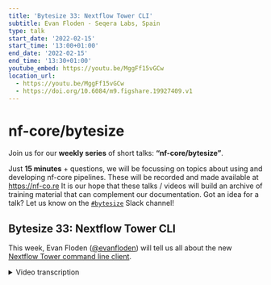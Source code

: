 ```yaml
---
title: 'Bytesize 33: Nextflow Tower CLI'
subtitle: Evan Floden - Seqera Labs, Spain
type: talk
start_date: '2022-02-15'
start_time: '13:00+01:00'
end_date: '2022-02-15'
end_time: '13:30+01:00'
youtube_embed: https://youtu.be/MggFf15vGCw
location_url:
  - https://youtu.be/MggFf15vGCw
  - https://doi.org/10.6084/m9.figshare.19927409.v1
---
```


# nf-core/bytesize

Join us for our **weekly series** of short talks: **“nf-core/bytesize”**.

Just **15 minutes** + questions, we will be focussing on topics about using and developing nf-core pipelines.
These will be recorded and made available at <https://nf-co.re>
It is our hope that these talks / videos will build an archive of training material that can complement our documentation. Got an idea for a talk? Let us know on the [`#bytesize`](https://nfcore.slack.com/channels/bytesize) Slack channel!

## Bytesize 33: Nextflow Tower CLI

This week, Evan Floden ([@evanfloden](https://github.com/evanfloden/)) will tell us all about the new [Nextflow Tower command line client](https://github.com/seqeralabs/tower-cli).

<details markdown="1"><summary>Video transcription</summary>
:::note
The content has been edited to make it reader-friendly
:::

[0:01](https://youtu.be/MggFf15vGCw&t=1)
(host) Hello, everyone. Thank you for joining today's bytesize talk. I'd like to begin by thanking the Chan Zuckerberg Initiative for supporting all nf-core events. Some information about today's bytesize talk. The talk will be recorded and is being recorded at the moment. And the video will be uploaded to nf-core's YouTube playlist and also shared on our Slack platform. After the talk, which is a 15-minute talk, we'll have a session for questions and answers. Feel free to post your question on the chat box or unmute and directly ask the speaker the question that you have. For today's talk, we are honored to have Evan Floden, the CEO and co-founder of Seqera Labs, who will be presenting on Nextflow Tower, which is a centralized command post for launching a Nextflow pipeline. Over to you, Evan.

[0:56](https://youtu.be/MggFf15vGCw&t=56)
All right. Thank you very much. Thanks for the intro and thanks for having me here again. Just a bit of a clarification. I'm going to specify that we're going to talk about Nextflow Tower and the CLI in specific, specifically that we've released it towards the end of last year. It's been a work in progress and something that we've been wanting to do for a while now. It tries to answer some key problems that people had. You have Tower itself, which has a graphical user interface and also has an API. And we wanted to solve the problem for people who were used to working with Nextflow from the command line, but also people who wanted to have this infrastructure as code set up.

[1:36](https://youtu.be/MggFf15vGCw&t=96)
Maybe as a brief introduction, I can start on a little bit about the background to it and also the background to Seqera. If you don't know, we're the main maintainers of the Nextflow project and the company's about four years old now, and we're really solved the problem primarily around the workflows becoming more complicated in terms of number of steps, but also the larger amounts of data and the cloud and cluster configuration side. And this ties in with what we've been doing with the CLI, because it allows you to define your whole research environment. Nextflow and particularly nf-core have done a fantastic job on defining the workflow. And if you think about that workflow being typically a repository, maybe you've got some profiles, you've got some test ways of running those pipelines, but there's almost a problem outside, which is bigger than just the workflow definition, which is, where does that workflow run? How was that infrastructure created? How can I create all of that in a reproducible way? And how can I start to do this using long running services without having to rely on my laptop being the key provider of all of that? That's what we're trying to get to go into a little bit today.

[2:43](https://youtu.be/MggFf15vGCw&t=163)
It really should be a little bit of a show and tell session with some examples of how you can do this from the command line. Please forgive me if there is any typos as we go through this, but hopefully it can give you a flavor of what's possible and you can start to think, how you can apply it in your situation. I'm going to go into the meat of this first. This is the architecture of Nextflow Tower. Not something that you specifically know tons about, but the point is that it's a full stack web application and it connects in with these computing platforms. All of our different cloud providers, and obviously the data associated with the repositories.

[3:21](https://youtu.be/MggFf15vGCw&t=201)
How do you interact with that yourself? I mean, there's typically three ways of doing so. The first is obviously through a web browser. You're connecting in and going through cloud or through a user interface like model. Then there's the command line, which I'm going to show you today. And all of that is built around and built on top of this API layer. Tower has published the API. It says open 3.0 standard from that API. You can go into the documentation and do that. And we have a lot of people who are just building purely on top of that API layer. But it was a need to be able to interact with Tower also from the command line. Here's a quick example of what we're going to see later on. But the idea is that you can start to launch pipelines, monitor these pipelines, understand a little bit what's going on and define the infrastructure in this way. I'm going to go through a couple of things. The first is just the very basics of the installation and the setup and then how that works through the repository. And then we're going to also go through and just see how we can launch some pipelines and how we can set up the infrastructure as code.

[4:29](https://youtu.be/MggFf15vGCw&t=269)
Now, the way that the CLI is written, it's in parity with the API. And this means that you can do a lot of things and probably many more things than we've even considered for most applications. When you see this, I want you to consider other use cases. If you've got some, it would be fantastic. We had people reach out to us the other day who were using this for uploading data sets and triggering pipelines, for example. We wrote a blog post on that. It's a fantastic piece of work. And we see a whole bunch of other use cases outside this direct setup. Please shout out if you want to see how that works. The first thing I'm going to point you to is just Tower itself and the way that it connects in terms of the CLI. You can go to cloud.tower.nf. And when you log in here, you've got your credentials that you can log into. Typically people are using GitHub or Google to log in here. And the first thing you have is the community showcase, which is what we're going to be working in for some of the parts today and really a collection of pipelines. There's some free compute. You can jump in and start launching it. And you can interact with the CLI as well.

[5:39](https://youtu.be/MggFf15vGCw&t=339)
The point that I want to make here is to set this up, the way the CLI works, it connects to Tower and it connects via your token. You can create your own, as many as you want, access tokens here. You can see that I've created a token for the nf-core demo token. And when you create a token, let's just give a demo example. You can see it just gives you that key there. There's how it links in there for doing that. I can just quickly remove that one for demonstration purposes. I've got one which is linked in, and I'm just going to go and export that into my environment. How does it all work? So, FlinkyNetworks is that we have the Tower CLI, which is a standalone open source piece of software which you can download from GitHub. We have built it in all of the different environments. If you go to tags here for each version, we build this for Linux, for OS X, for Windows as well. And then you can simply download that file and move it to executable and run it here. I'm running a Mac today. I've just downloaded the latest Mac version into my terminal, and then you can start to run it here.

[6:50](https://youtu.be/MggFf15vGCw&t=410)
There's a little bit of background on how this works and how you can set this up, but I'll leave this for later and we can jump into a demo specifically and see how that works. I'm now going to switch over to my terminal, to my command line, and we can run a little bit from there. Okay. Here's my command line. The first thing you can see is that we basically, instead of calling it Tower or anything like this, the command that we call it is `./tw`. And you can see all the different commands that you have here. Tower itself can interact with all of the different aspects of the system. We have things like actions for automations, organizing collaborators, compute environments, credentials, data sets, as well. The other nice thing you can do here is to write `./tw info`, and this is like a health check. It's going to connect with the Tower instance. It's checking that we can connect to the version that we're using, showing which user I am when I'm authenticated to do this, and checking some details there. This can be quite useful as well for just setting it up and running that for how you go. The way that you set this up is you would typically export an access token here. In this case here, I can got my access token, which I've copied from before. I would then paste it and export that there, and then you're good to go and you're connected.

[8:15](https://youtu.be/MggFf15vGCw&t=495)
There's a couple of other different options that you want to do when you're considering the setup. The first one is around which workspace you want to work in. I showed you the community workspace before, but if you have your own workspaces set up for your organization, you can simply change that from an environment variable, in this case, the Tower workspace ID, but you can also change it from the command line when you're running this. You can just say Tower workspace from that. I'm going to say here and just export one that is essentially the community showcase, and anything I do now, you'll be able to follow along live. If you log into tower, you'll be able to see all of these actions and pipelines triggered off and things that were created, followed them as we go through. I'm going to export this Tower workspace ID here. Just going to confirm that everything is working and it's all fine. I've uploaded my credentials, connected to the right workspace, and we're ready to go.

[9:11](https://youtu.be/MggFf15vGCw&t=551)
The first thing you want to consider in the first use case for Tower is the primary use case of what we all do, which is typically run pipelines, how we can trigger those off. And in Tower, we have a special concept of what a pipeline is. It's essentially almost a reserve name that we've created for the system. A pipeline is a combination of the workflow repository. You think of this as you get repository where the source code is hosted, combined with the compute environment, which is really where the execution of that pipeline will take place, plus some parameters, essentially inputs that you want to use, default parameters, but also the parameters that you want to use. Those three things come together for what is called a pipeline.

[10:00](https://youtu.be/MggFf15vGCw&t=600)
And if we go into here and we see inside of the Tower showcase, you should see the exact same thing. If I was to say here, `pipelines list`, you'll see that it lists all of the pipelines that we have inside of this community showcase. And this is the nf-core pipelines, but also we have some other ones we're adding in here all the time. And these are pre-configured ones, which are good to go. Again, it's a combination of the repos and compute environments and some parameters. If I want to launch one of these pipelines, I've got a couple of different options and come a couple of different ways that we can do this. Well, the first thing is to say, we could say `tw pipelines` here, and I want to say `launch`. And when I launch this pipeline, I can then choose the name that I want to give it, essentially launch that pipeline, or I could choose an ID. Let's just choose a default one, and we will choose that we want to launch nf-core chipseq. I say this here, and you can see that I have made a mistake here, pipelines launch. I think we have to give it a name here. The typo. No? Of course. Nf pipelines launch. Let me just copy paste my example. Maybe I've made a typo here somewhere. Okay. Like that. Okay. Must have made a typo there somewhere. This is the interaction that was taking place, and we're submitting now that pipeline was saying, launch that pipeline with tower.

[11:34](https://youtu.be/MggFf15vGCw&t=694)
It's important to note why this is different from Nextflow run. The primary difference is that when we're launching this pipeline, we're directing Tower to launch it. There's nothing running now on my local machine where this is launched. There's no Nextflow instance. There's no head job or anything. Everything has been delegated to Tower, which in itself will submit that compute into the computer environment where that's working. That's got a lot of advantages. Firstly, I can shut down my laptop if I need to run out to go to any work at the end of the day. The other thing is that all of the records, all of this, all of the logs, all of the information about the execution of the pipeline has been managed now by Tower and has a full history of that. That's a very important thing. You don't want to be reliant on your laptop or where you're launching the pipeline to manage that information. It also means it's been collaborated. If you go into the workspace now and click on this URL, you can follow along live. And this allows people to interactively work together. Maybe there's an issue that you can fix and then you can fix that and launch that again. And we can work in a much more collaborative manner as well.

[12:47](https://youtu.be/MggFf15vGCw&t=767)
That was a basic one where we didn't actually change any of the parameters. This was a default launch of that. But what if you wanted to start running a pipeline where you're actually changing things up? Well, you've got a couple of different options for doing it. We can define a little bit like the nextflow command line here in terms of the different stuff we can run. Eventually I wanted to say now I want to run the viralrecon pipeline from nf-core. And let's say that I want to now, instead of just run it by default, I want to use an export profile. And this profile may be some test data that you've got. Maybe it's a profile because of something specific about what you want to find there. And I can just use the exact same profiles here to launch that as well. That's going to trigger off there. It's going to be launched into the community workspace and doing as well.

[13:35](https://youtu.be/MggFf15vGCw&t=815)
Another more common use case is around not so much the changing of a profile, but changing of the input data. What you can do here is what we call the params file. You can create a params file in YAML or JSON. Here you can see I've defined some input data. I've got some different options for those inputs. And here I've saved this into this file called params.yaml. And I could then go say, okay, let's go launch the `tw launch nf-core-rnaseq` pipeline. And now I've got the choice here of defining some profiles, but I could also add in now the params file itself. Let's just say a profile for test. And I also want to put in here the params file, exactly like we would with Nextflow. And this point here, I can just specify exactly what the location of that params file is. Obviously, this allows you to predefine a lot of stuff, maybe you're working off sample sheets that you've got predefined there, and they can trigger off that as well. Okay. This is my params file. I think I've probably made some typos in this. Much better copy-pasting in the live demos than trying to do this. We can prove it works. Okay. We saw that, and then we can launch that. This is the basic use case of launching those pipelines. You can, of course, monitor them. You can follow them along. Maybe you want to do that from the GUI. Maybe you want to do it from the command line. There's a whole bunch of different endpoints there.

[15:16](https://youtu.be/MggFf15vGCw&t=916)
I want to switch gears a little bit now and think about how we can define the infrastructure around this. So far, we've just launched those pipelines and we've been able to monitor them. What about if I wanted to now do this, whether I want to set up pipelines for other people or define my research environment in a more generalized way? I'm just going to quickly change over to a different workspace here. I don't want to build the stuff in the community workspace. I don't want to populate it with different things. I'm first going to change over to the workspace here and then I'll look at the different pipelines that I have inside this workspace. This is a private one that you can't see, but its principles are exactly the same here. I'm just going to say `tw pipelines list`. It's going to show you all of the pipelines in that space. And you can see that just a whole bunch of stuff that we've been populating inside of here. You can see the repository it associates with. I see a lot of the nf-core stuff and then the name of the pipeline.

[16:09](https://youtu.be/MggFf15vGCw&t=969)
What I want to do now is imagine that I wanted to say, take this and I had a test version of this or development version and say I wanted to copy that or I wanted to give that to you. You could capture the whole thing in your environment. Or put in another way, I wanted to define exactly what that pipeline is made up of beyond just the workflow itself. One way that I can do that with Tower is to take the pipelines command here and then export the particular pipeline itself. The way that this works is when I give it a name. Let's just take the first one from the top. I'll copy paste this time as opposed to trusting myself too much. When I export this, you'll see that it's exported entirely as this JSON file here. This has got a fantastic functionality because it means I can import and export things using this command and really define all of my pipelines as code. These pipelines may have different configurations, different setups for different environments. You can define that now entirely inside of the JSON file, but also you have a pretty nice way to interact with it in this regard. That means I could go create a new pipeline, maybe change one or two things out and all of that infrastructure is shown there as well. This principle of importing and exporting, defining, and having this as a stored location works for all of the resources. I'm showing you pipelines here, but the same thing applies to if I was going to show you, for example, the credentials. I want a list inside Tower of all my credentials that are inside of this workspace. And you can see I've got credentials here for Google, for GitHub, for Azure, et cetera. All of that becomes available for me to see.

[17:53](https://youtu.be/MggFf15vGCw&t=1073)
Then I can think about how I can link that into actual computer environments of generating this stuff on the fly. If I wanted to, for example, export my compute environment here, which is going to be where the compute takes place. It's going to be my AWS batch. In one example, let's say there's some credentials for that, how that's set up. And you can just have a look at what one of those looks like. This export here, the credentials, you can see that this is the whole definition of that, that is required. This is running on EUS3, et cetera, all of the working directory for that and how that sets up. There's obviously a whole bunch of these things that you can run. Just to give you a full view and probably makes a little bit more sense now, all of the commands that we've seen here.

[18:42](https://youtu.be/MggFf15vGCw&t=1122)
If we do talk on here just by itself, you can start to interact with creating the workspaces themselves as well, participants generating the pipelines, creating data sets. And I just will point out one more thing to give you some inspiration on what's possible here, is that we recently released a blog post around this, which really took many of these ideas and put them all into play. The concept was that we wanted people to be able to essentially drop a sample sheet or a sample comes off a sequencer. As part of that, it will trigger the execution of a pipeline all the way through. And the Tower CLI is obviously perfect for this. We wanted to set this up on the first case on AWS itself. The way that we did this means we defined some Lambda function that essentially takes a sample sheet which gets generated when data enters to an S3 bucket. Then it uses the Tower CLI to generate a data set, deposit that into Tower, and then to invoke the job with Tower itself. It allows you to integrate with many different services for doing so and then create this whole. This is a a walkthrough if you're really interested in seeing how this can be done. We provide all the files. And there's also a Git repository here if you want to go through and follow this up yourself. But I'll end with that.

[20:13](https://youtu.be/MggFf15vGCw&t=1213)
We're really excited to see what people build with this. We are expanding this as well as we add more functionality to Tower, keeping everything really aligned in that respect. And really excited just to see what people build with it.

(host) Thank you, Evan. That was a really interesting talk on Nextflow Tower. I don't know if there's anyone who has any questions to follow up on this one.

[20:41](https://youtu.be/MggFf15vGCw&t=1241)
(question) Maybe I can start the questions off. I haven't used Nextflow Tower before, but are there any more supplementary dependencies you need on your local machine when you're using Tower?

(answer) When you're set up with Tower, there's a couple of ways to do it. One of them is just writing with Tower from your Nextflow command. You can say `nextflow run -with_tower`. This is still running it with the head job still on your laptop. To connect externally, you should log into Tower Cloud, and then you can essentially create your computer environment like that. They're two different ways of working. And to really get the full power of this, you should log in. As I say, it's running as a service in there. And to provide full clarity around this, this is Tower Cloud, which you can go and log in and use. And our business model is primarily around deploying this in customer's own environment. Customers have their own version of Tower. This is the public one I'm showing you, which you're free to use.

[21:42](https://youtu.be/MggFf15vGCw&t=1302)
(question) Okay. We have a question from Paul. And then we'll go to other people who have their hands up. Paul asks, I have access to an HPC support computer at my institution. What is my use case for nf-Tower? I've only used nf-Tower in a limited basis and don't see the need of it. Who are the main users of nf-Tower?

(answer) We can think of a couple of use cases. I can jump in there and maybe demo a little bit. One thing in terms of HPC, I'm showing you batch in AWS batch and different cloud environments here. If we go down to that same workspace we were working before, these are the same computer environments that I showed you. And you can connect in here with all the different platforms. You connect in with your own, in this case, PBS or your own Slurm cluster that you have here. And this organizes the infrastructure side of it. You can connect those bits into there as well for that part. There's three primary use cases around the use of it. If you are creating pipelines and you want to make them available for anyone who maybe doesn't even have Nextflow expertise or command line expertise, experimentalists, et cetera, you can create your pipeline and define it in a way which makes it super easy for them to come in. Here you can create your own customized user interfaces. As a user, I just need to select my input data. I would come in and I say, I don't want to run my RNA-Seq sample sheet against that. I want to go have some options around this and maybe I want to save some particular files. And then I can trigger the execution of that job often. It simplifies the whole launch process for them. As a bioinformatician, you probably want to create those pipelines and make them available with compute to your users to do that. Maybe you want a long-running service. You don't want to be relying on that. You have a full history of your execution so you can follow those pipelines as they're going through as well. And you can also automate things as well. From the system admin side, you have the compute environments which can be defined and not really a lot of work around the collaboration side of it. There's a whole bunch of use cases there.

[23:58](https://youtu.be/MggFf15vGCw&t=1438)
(host) Okay. Apparently everyone else was appreciating your talk. I don't know if anyone else who has a question. Okay. Seems like everyone else is satisfied. Thank you so much, Evan, for the talk. And I'm sure people can catch you on Slack if they have any questions.

(speaker) Absolutely. Thanks so much for the time, everyone. And yeah, reach out if you have any other questions. Always happy to take them.

(host) Sure. Thanks, everyone, for joining today's bytesize talk. See you next week.

(speaker) Thanks so much, folks.

</details>
